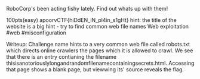 RoboCorp's been acting fishy lately. Find out whats up with them!

100pts(easy)
apoorvCTF{hiDdEN_iN_pl4in_s1gHt}
hint: the title of the website is a big hint - try to find common web file names
Web exploitation
#web #misconfiguration

Writeup:
Challenge name hints to a very common web file called robots.txt which directs online crawlers the pages which it is allowed to crawl.
We see that there is an entry contianing the filename thisisanotoriouslylongandrandomfilenamecontainingsecrets.html.
Accessing that page shows a blank page, but viewwing its' source reveals the flag.